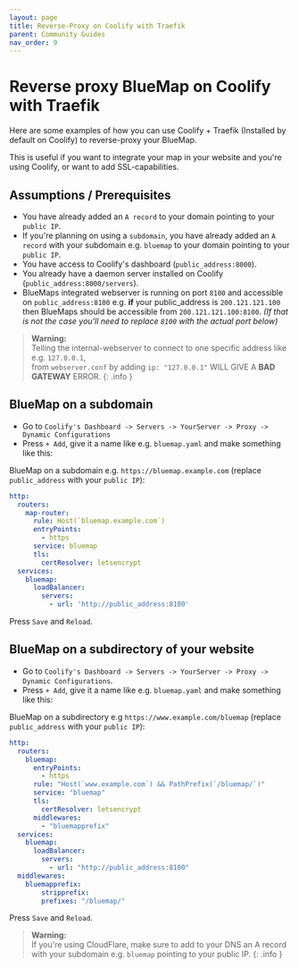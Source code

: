 ```yaml
---
layout: page
title: Reverse-Proxy on Coolify with Traefik
parent: Community Guides
nav_order: 9
---
```


# Reverse proxy BlueMap on Coolify with Traefik

Here are some examples of how you can use Coolify + Traefik (Installed by default on Coolify) to reverse-proxy your BlueMap.

This is useful if you want to integrate your map in your website and you're using Coolify, or want to add SSL-capabilities.

## Assumptions / Prerequisites
- You have already added an `A record` to your domain pointing to your `public IP`.
- If you're planning on using a `subdomain`, you have already added an `A record` with your subdomain e.g. `bluemap` to your domain pointing to your `public IP`.
- You have access to Coolify's dashboard (`public_address:8000`).
- You already have a daemon server installed on Coolify (`public_address:8000/servers`).
- BlueMaps integrated webserver is running on port `8100` and accessible on `public_address:8100` e.g. **if** your public_address is `200.121.121.100` then BlueMaps should be accessible from `200.121.121.100:8100`. *(If that is not the case you'll need to replace `8100` with the actual port below)*

> **Warning:**<br>
> Telling the internal-webserver to connect to one specific address like e.g. `127.0.0.1`,
> <br>from `webserver.conf` by adding `ip: "127.0.0.1"` WILL GIVE A **BAD GATEWAY** ERROR.
{: .info }

## BlueMap on a subdomain
- Go to `Coolify's Dashboard -> Servers -> YourServer -> Proxy -> Dynamic Configurations`
- Press `+ Add`, give it a name like e.g. `bluemap.yaml` and make something like this:

BlueMap on a subdomain e.g. `https://bluemap.example.com` (replace `public_address` with your `public IP`):
```yaml
http:
  routers:
    map-router:
      rule: Host(`bluemap.example.com`)
      entryPoints:
        - https
      service: bluemap
      tls:
        certResolver: letsencrypt
  services:
    bluemap:
      loadBalancer:
        servers:
          - url: 'http://public_address:8100'
```
Press `Save` and `Reload`.


## BlueMap on a subdirectory of your website
- Go to `Coolify's Dashboard -> Servers -> YourServer -> Proxy -> Dynamic Configurations`.
- Press `+ Add`, give it a name like e.g. `bluemap.yaml` and make something like this:

BlueMap on a subdirectory e.g `https://www.example.com/bluemap` (replace `public_address` with your `public IP`):
```yaml
http:
  routers:
    bluemap:
      entryPoints:
        - https
      rule: "Host(`www.example.com`) && PathPrefix(`/bluemap/`)"
      service: "bluemap"
      tls:
        certResolver: letsencrypt
      middlewares:
        - "bluemapprefix"
  services:
    bluemap:
      loadBalancer:
        servers:
          - url: "http://public_address:8100"
  middlewares:
    bluemapprefix:
        stripprefix:
        prefixes: "/bluemap/"
```
Press `Save` and `Reload`.

> **Warning:**<br>
> If you're using CloudFlare, make sure to add to your DNS an A record with your subdomain e.g. `bluemap` pointing to your public IP.
{: .info }
